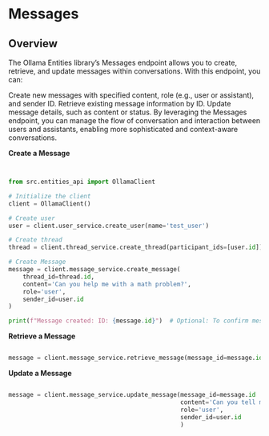 # Messages

## Overview
The Ollama Entities library’s Messages endpoint allows you to create, retrieve, and update messages within conversations. With this endpoint, you can:

Create new messages with specified content, role (e.g., user or assistant), and sender ID.
Retrieve existing message information by ID.
Update message details, such as content or status.
By leveraging the Messages endpoint, you can manage the flow of conversation and interaction between users and assistants, enabling more sophisticated and context-aware conversations.


**Create a Message**

```python


from src.entities_api import OllamaClient

# Initialize the client
client = OllamaClient()

# Create user
user = client.user_service.create_user(name='test_user')

# Create thread
thread = client.thread_service.create_thread(participant_ids=[user.id])

# Create Message
message = client.message_service.create_message(
    thread_id=thread.id,
    content='Can you help me with a math problem?',
    role='user',
    sender_id=user.id
)

print(f"Message created: ID: {message.id}")  # Optional: To confirm message creation

```


**Retrieve a Message**
```python

message = client.message_service.retrieve_message(message_id=message.id)


```


**Update a Message**
```python

message = client.message_service.update_message(message_id=message.id
                                                content='Can you tell me more?',
                                                role='user',
                                                sender_id=user.id
                                                )


```








